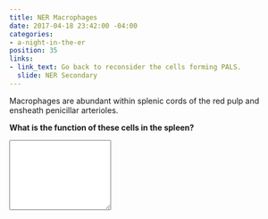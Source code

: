 ```yaml
---
title: NER Macrophages
date: 2017-04-18 23:42:00 -04:00
categories:
- a-night-in-the-er
position: 35
links:
- link_text: Go back to reconsider the cells forming PALS.
  slide: NER Secondary
---
```


Macrophages are abundant within splenic cords of the red pulp and ensheath penicillar arterioles.

**What is the function of these cells in the spleen?**

<div class="form-group"><textarea class="form-control" rows="8"></textarea></div>
